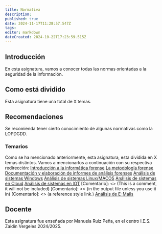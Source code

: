 ```yaml
---
title: Normativa
description: 
published: true
date: 2024-11-17T11:28:57.547Z
tags: 
editor: markdown
dateCreated: 2024-10-22T17:23:59.515Z
---
```


## Introducción
En esta asignatura, vamos a conocer todas las normas orientadas a la seguridad de la información.
## Como está dividido
Esta asignatura tiene una total de X temas.
## Recomendaciones
Se recomienda tener cierto conocimiento de algunas normativas como la LOPDGDD.
### Temarios
Como se ha mencionado anteriormente, esta asignatura, esta dividida en X temas distintos. Vamos a mencionarlos a continuación con su respectiva redirección:
[Introducción a la informática forense](/ciber/Analisis_Forense/introduccion)
[La metodología forense]()
[Documentación y elaboración de informes de análisis forenses]()
[Análisis de sistemas Windows]()
[Análisis de sistemas Linux/MACOS]()
[Análisis de sistemas en Cloud]()
[Análisis de sistemas en IOT]()
[Comentario]: <> (This is a comment, it will not be included)
[Comentario]: <> (in  the output file unless you use it in)
[Comentario]: <> (a reference style link.)
[Análisis de E-Mails]()

## Docente
Esta asignatura fue enseñada por Manuela Ruiz Peña, en el centro I.E.S. Zaidín Vergeles 2024/2025.

